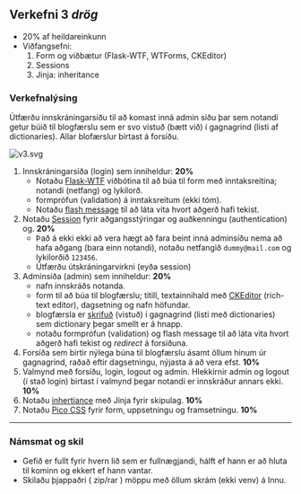
## Verkefni 3 _drög_
- 20% af heildareinkunn
- Viðfangsefni:
  1. Form og viðbætur (Flask-WTF, WTForms, CKEditor)
  1. Sessions 
  1. Jinja: inheritance

### Verkefnalýsing

Útfærðu innskráningarsíðu til að komast inná admin síðu þar sem notandi getur búið til blogfærslu sem er svo vistuð (bætt við) í gagnagrind (listi af dictionaries). Allar blofærslur birtast á forsíðu.

![v3.svg](https://github.com/vefthroun/kennarar/blob/main/Verkefni/Haust24/Sponn1/v3.svg)

1. Innskráningarsíða (login) sem inniheldur: **20%**
    - Notaðu [Flask-WTF](https://flask-wtf.readthedocs.io/en/1.2.x/) viðbótina til að búa til form með inntaksreitina; notandi (netfang) og lykilorð.
    - formprófun (validation) á inntaksreitum (ekki tóm).
    - Notaðu [flash message](https://flask.palletsprojects.com/en/2.2.x/patterns/flashing/) til að láta vita hvort aðgerð hafi tekist. 
1.  Notaðu [Session](https://flask.palletsprojects.com/en/3.0.x/quickstart/#sessions) fyrir aðgangsstýringar og auðkenningu (authentication) og. **20%**
    - Það á ekki ekki að vera hægt að fara beint inná adminsíðu nema að hafa aðgang (bara einn notandi), notaðu netfangið `dummy@mail.com` og lykilorðið `123456`.
    - Útfærðu útskráningarvirkni (eyða session)
1. Adminsíða (admin) sem inniheldur: **20%**
    - nafn innskráðs notanda.
    - form til að búa til blogfærslu; titill, textainnihald með [CKEditor](https://flask-ckeditor.readthedocs.io/en/latest/basic.html) (rich-text editor), dagsetning og nafn höfundar. 
    - blogfærsla er [skrifuð](https://www.freecodecamp.org/news/everything-you-need-to-know-about-python-dictionaries/) (vistuð) í gagnagrind (listi með dictionaries) sem dictionary þegar smellt er á hnapp. 
    - notaðu formprófun (validation) og flash message til að láta vita hvort aðgerð hafi tekist og _redirect_ á forsíðuna.
1. Forsíða sem birtir nýlega búna til blogfærslu ásamt öllum hinum úr gagnagrind, raðað eftir dagsetningu, nýjasta á að vera efst. **10%**
1. Valmynd með forsíðu, login, logout og admin. Hlekkirnir admin og logout (í stað login) birtast í valmynd þegar notandi er innskráður annars ekki. **10%**
1. Notaðu [inhertiance](https://flask.palletsprojects.com/en/2.3.x/patterns/templateinheritance/) með Jinja fyrir skipulag. **10%**
1. Notaðu [Pico CSS](https://picocss.com/docs/forms) fyrir form, uppsetningu og framsetningu. **10%**


---

### Námsmat og skil 
- Gefið er fullt fyrir hvern lið sem er fullnægjandi, hálft ef hann er að hluta til kominn og ekkert ef hann vantar. 
- Skilaðu þjappaðri ( zip/rar ) möppu með öllum skrám (ekki venv) á Innu.

